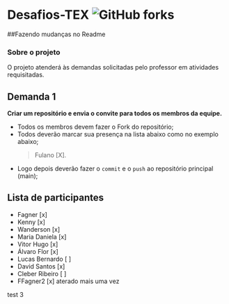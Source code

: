 # Desafios-TEX ![GitHub forks](https://img.shields.io/github/forks/ffagner/Desafios-TEX?style=social)
##Fazendo mudanças no Readme 
### Sobre o projeto

O projeto atenderá às demandas solicitadas pelo professor em atividades requisitadas.

## Demanda 1

**Criar um repositório e envia o convite para todos os membros da equipe.**

- Todos os membros devem fazer o Fork do repositório;
- Todos deverão marcar sua presença na lista abaixo como no exemplo abaixo;
  > Fulano [X].
- Logo depois deverão fazer o `commit` e o `push` ao repositório principal (main);

## Lista de participantes
- Fagner                  [x]
- Kenny                   [x]
- Wanderson               [x]
- Maria Daniela           [x]
- Vitor Hugo              [x]
- Álvaro Flor             [x]
- Lucas Bernardo          [ ]
- David Santos            [x]
- Cleber Ribeiro          [ ]
- FFagner2			          [x] aterado mais uma vez



test 3
